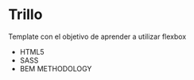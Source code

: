 # Trillo

Template con el objetivo de aprender a utilizar flexbox

- HTML5
- SASS
- BEM METHODOLOGY
